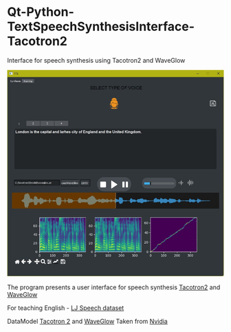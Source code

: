 # Qt-Python-TextSpeechSynthesisInterface-Tacotron2
 Interface for speech synthesis using Tacotron2 and WaveGlow

![alt text](1.jpg "View")​

 The program presents a user interface for speech synthesis [Tacotron2](https://github.com/NVIDIA/tacotron2) and [WaveGlow](https://github.com/NVIDIA/waveglow)

 For teaching English - [LJ Speech dataset](https://keithito.com/LJ-Speech-Dataset/)

 DataModel [Tacotron 2](https://drive.google.com/file/d/1c5ZTuT7J08wLUoVZ2KkUs_VdZuJ86ZqA/view) and [WaveGlow](https://drive.google.com/file/d/1rpK8CzAAirq9sWZhe9nlfvxMF1dRgFbF/view) Taken from [Nvidia](https://github.com/NVIDIA/tacotron2)